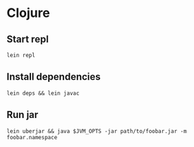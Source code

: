 <!-- -*- coding: utf-8; -*- -->

Clojure
=======

Start repl
----------

    lein repl

Install dependencies
--------------------

    lein deps && lein javac

Run jar
-------

    lein uberjar && java $JVM_OPTS -jar path/to/foobar.jar -m foobar.namespace
